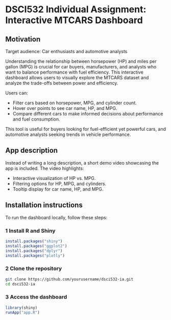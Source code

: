 # DSCI532 Individual Assignment: Interactive MTCARS Dashboard

## Motivation

Target audience: Car enthusiasts and automotive analysts

Understanding the relationship between horsepower (HP) and miles per gallon (MPG) is crucial for car buyers, manufacturers, and analysts who want to balance performance with fuel efficiency. This interactive dashboard allows users to visually explore the MTCARS dataset and analyze the trade-offs between power and efficiency.

Users can:
- Filter cars based on horsepower, MPG, and cylinder count.
- Hover over points to see car name, HP, and MPG.
- Compare different cars to make informed decisions about performance and fuel consumption.

This tool is useful for buyers looking for fuel-efficient yet powerful cars, and automotive analysts seeking trends in vehicle performance.

## App description
Instead of writing a long description, a short demo video showcasing the app is included. The video highlights:
- Interactive visualization of HP vs. MPG.
- Filtering options for HP, MPG, and cylinders.
- Tooltip display for car name, HP, and MPG.

## Installation instructions
To run the dashboard locally, follow these steps:

### **1 Install R and Shiny**
```r
install.packages("shiny")
install.packages("ggplot2")
install.packages("dplyr")
install.packages("plotly")
```
### **2 Clone the repository**
```bash
git clone https://github.com/yourusername/dsci532-ia.git
cd dsci532-ia
```
### **3 Access the dashboard**
```r
library(shiny)
runApp("app.R")
```
